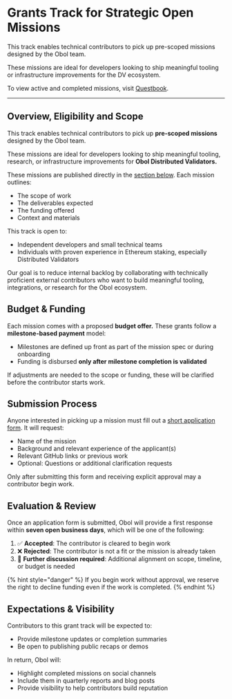 # Grants Track for Strategic Open Missions

This track enables technical contributors to pick up pre-scoped missions designed by the Obol team.

These missions are ideal for developers looking to ship meaningful tooling or infrastructure improvements for the DV ecosystem.

To view active and completed missions, visit [Questbook](https://questbook.app/dashboard/?grantId=68d79449306fa3a0a64b88e9\&chainId=10).

***

## Overview, Eligibility and Scope

This track enables technical contributors to pick up **pre-scoped missions** designed by the Obol team.

These missions are ideal for developers looking to ship meaningful tooling, research, or infrastructure improvements for **Obol Distributed Validators.**

These missions are published directly in the [section below](https://docs.obol.org/~/revisions/XY6k3JVM6FfyM21je9Hy/community-and-governance/community/grants-program/grants-track-for-strategic-open-missions/strategic-open-missions). Each mission outlines:

* The scope of work
* The deliverables expected
* The funding offered
* Context and materials

This track is open to:

* Independent developers and small technical teams
* Individuals with proven experience in Ethereum staking, especially Distributed Validators

Our goal is to reduce internal backlog by collaborating with technically proficient external contributors who want to build meaningful tooling, integrations, or research for the Obol ecosystem.

## Budget & Funding

Each mission comes with a proposed **budget offer.** These grants follow a **milestone-based payment** model:

* Milestones are defined up front as part of the mission spec or during onboarding
* Funding is disbursed **only after milestone completion is validated**

If adjustments are needed to the scope or funding, these will be clarified before the contributor starts work.

## Submission Process

Anyone interested in picking up a mission must fill out a [short application form](https://forms.gle/SgUx4n7hAZ28JpY47). It will request:

* Name of the mission
* Background and relevant experience of the applicant(s)
* Relevant GitHub links or previous work
* Optional: Questions or additional clarification requests

Only after submitting this form and receiving explicit approval may a contributor begin work.

## Evaluation & Review

Once an application form is submitted, Obol will provide a first response within **seven open business days**, which will be one of the following:

1. ✅ **Accepted**: The contributor is cleared to begin work
2. ❌ **Rejected**: The contributor is not a fit or the mission is already taken
3. 💬 **Further discussion required**: Additional alignment on scope, timeline, or budget is needed

{% hint style="danger" %}
If you begin work without approval, we reserve the right to decline funding even if the work is completed.
{% endhint %}

## Expectations & Visibility

Contributors to this grant track will be expected to:

* Provide milestone updates or completion summaries
* Be open to publishing public recaps or demos

In return, Obol will:

* Highlight completed missions on social channels
* Include them in quarterly reports and blog posts
* Provide visibility to help contributors build reputation
